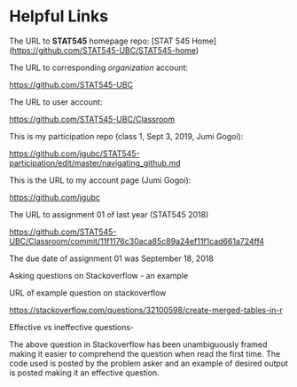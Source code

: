 # Helpful Links


The URL to __STAT545__ homepage repo:
[STAT 545 Home] (https://github.com/STAT545-UBC/STAT545-home)

The URL to corresponding _organization_ account:

https://github.com/STAT545-UBC

The URL to user account:

https://github.com/STAT545-UBC/Classroom

This is my participation repo (class 1, Sept 3, 2019, Jumi Gogoi):

https://github.com/jgubc/STAT545-participation/edit/master/navigating_github.md

This is the URL to my account page (Jumi Gogoi):

https://github.com/jgubc

The URL to assignment 01 of last year (STAT545 2018) 

https://github.com/STAT545-UBC/Classroom/commit/11f1176c30aca85c89a24ef11f1cad661a724ff4

The due date of assignment 01 was September 18, 2018

Asking questions on Stackoverflow - an example

URL of example question on stackoverflow

https://stackoverflow.com/questions/32100598/create-merged-tables-in-r

Effective vs ineffective questions-

The above question in Stackoverflow has been unambiguously framed making it easier to comprehend the question when read the first time. The code used is posted by the problem asker and an example of desired output is posted making it an effective question. 
